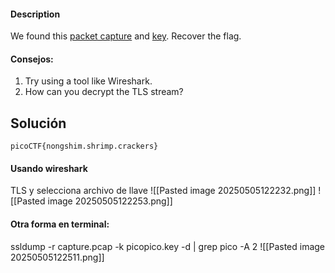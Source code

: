 #### Description

We found this [packet capture](https://jupiter.challenges.picoctf.org/static/0c84d3636dd088d9fe4efd5d0d869a06/capture.pcap) and [key](https://jupiter.challenges.picoctf.org/static/0c84d3636dd088d9fe4efd5d0d869a06/picopico.key). Recover the flag.

####  Consejos:
1.  Try using a tool like Wireshark.
2. How can you decrypt the TLS stream?
## Solución 
```
picoCTF{nongshim.shrimp.crackers}
```

#### Usando wireshark 
TLS y selecciona archivo de llave 
![[Pasted image 20250505122232.png]]
![[Pasted image 20250505122253.png]]
#### Otra forma en terminal:

ssldump -r capture.pcap -k picopico.key -d | grep pico -A 2
![[Pasted image 20250505122511.png]]
